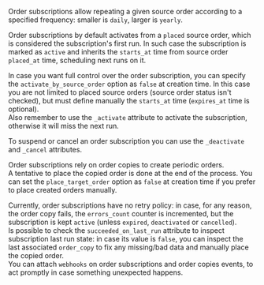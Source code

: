 Order subscriptions allow repeating a given source order according to a specified frequency: smaller is `daily`, larger is `yearly`. 

Order subscriptions by default activates from a `placed` source order, which is considered the subscription's first run. In such case the subscription is marked as `active` and inherits  the `starts_at` time from source order `placed_at` time, scheduling next runs on it.

In case you want full control over the order subscription, you can specify the `activate_by_source_order` option as `false` at creation time. In this case you are not limited to placed source orders (source order status isn't checked), but must define manually the `starts_at` time (`expires_at` time is optional).  
Also remember to use the `_activate` attribute to activate the subscription, otherwise it will miss the next run. 

To suspend or cancel an order subscription you can use the  `_deactivate` and `_cancel` attributes.

Order subscriptions rely on order copies to create periodic orders.  
A tentative to place the copied order is done at the end of the process. You can set the `place_target_order` option as `false` at creation time if you prefer to place created orders manually.

Currently, order subscriptions have no retry policy: in case, for any reason, the order copy fails, the `errors_count` counter is incremented, but the subscription is kept `active` (unless `expired`, `deactivated` or `cancelled`).  
Is possible to check the `succeeded_on_last_run` attribute to inspect subscription last run state: in case its value is `false`, you can inspect the last associated `order_copy` to fix any missing/bad data and manually place the copied order.  
You can attach `webhooks` on order subscriptions and order copies events, to act promptly in case something unexpected happens.
